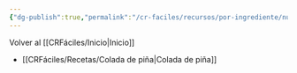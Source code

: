 ```yaml
---
{"dg-publish":true,"permalink":"/cr-faciles/recursos/por-ingrediente/nuez-moscada/"}
---
```



<div class="transclusion internal-embed is-loaded"><div class="markdown-embed">



Volver al [[CRFáciles/Inicio\|Inicio]]

</div></div>


- [[CRFáciles/Recetas/Colada de piña\|Colada de piña]]

